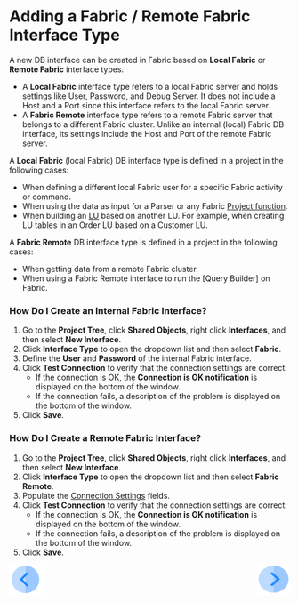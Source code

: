# Adding a Fabric / Remote Fabric Interface Type

A new DB interface can be created in Fabric based on **Local Fabric** or **Remote Fabric** interface types. 
* A **Local Fabric** interface type refers to a local Fabric server and holds settings like User, Password, and Debug Server. It does not include a Host and a Port since this interface refers to the local Fabric server.
* A **Fabric Remote** interface type refers to a remote Fabric server that belongs to a different Fabric cluster. Unlike an internal (local) Fabric DB interface, its settings include the Host and Port of the remote Fabric server.

A **Local Fabric** (local Fabric) DB interface type is defined in a project in the following cases:
* When defining a different local Fabric user for a specific Fabric activity or command. 
* When using the data as input for a Parser or any Fabric [Project function](/articles/07_table_population/08_project_functions.md).
* When building an [LU](/articles/03_logical_units/01_LU_overview.md) based on another LU. For example, when creating LU tables in an Order LU based on a Customer LU.

A **Fabric Remote** DB interface type is defined in a project in the following cases: 
* When getting data from a remote Fabric cluster.
* When using a Fabric Remote interface to run the [Query Builder] on Fabric. 

### How Do I Create an Internal Fabric Interface?

1. Go to the **Project Tree**, click **Shared Objects**, right click **Interfaces**, and then select **New Interface**.
2.	Click **Interface Type** to open the dropdown list and then select **Fabric**.
3.	Define the **User** and **Password** of the internal Fabric interface.
4.	Click **Test Connection** to verify that the connection settings are correct:
       * If the connection is OK, the **Connection is OK notification** is displayed on the bottom of the window.
       * If the connection fails, a description of the problem is displayed on the bottom of the window. 
5.	Click **Save**.

### How Do I Create a Remote Fabric Interface?

1.	Go to the **Project Tree**, click **Shared Objects**, right click **Interfaces**, and then select **New Interface**.
2.	Click **Interface Type** to open the dropdown list and then select **Fabric Remote**.
3.	Populate the [Connection Settings](/articles/05_DB_interfaces/03_DB_interfaces_overview.md#database-connection-settings) fields.
4.	Click **Test Connection** to verify that the connection settings are correct:
       * If the connection is OK, the **Connection is OK notification** is displayed on the bottom of the window.
       * If the connection fails, a description of the problem is displayed on the bottom of the window. 
5.	Click **Save**.


[![Previous](/articles/images/Previous.png)](/articles/05_DB_interfaces/04_creating_a_new_database_interface.md)[<img align="right" width="60" height="54" src="/articles/images/Next.png">](/articles/05_DB_interfaces/06_editing_interface_settings.md)
